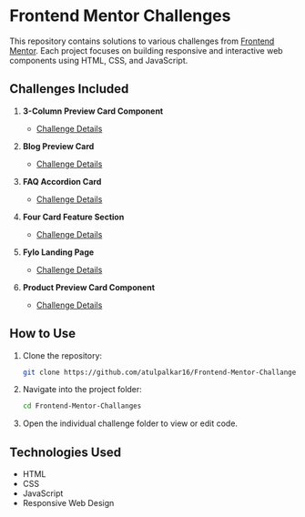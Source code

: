 # Frontend Mentor Challenges

This repository contains solutions to various challenges from [Frontend Mentor](https://www.frontendmentor.io). Each project focuses on building responsive and interactive web components using HTML, CSS, and JavaScript.

## Challenges Included

1. **3-Column Preview Card Component**
   - [Challenge Details](https://www.frontendmentor.io/challenges/3-column-preview-card-component-pH92eAR2-)

2. **Blog Preview Card**
   - [Challenge Details](https://www.frontendmentor.io/challenges/blog-preview-card-component-CNwyTbrIG)

3. **FAQ Accordion Card**
   - [Challenge Details](https://www.frontendmentor.io/challenges/faq-accordion-card-XlyjD0Oam)

4. **Four Card Feature Section**
   - [Challenge Details](https://www.frontendmentor.io/challenges/four-card-feature-section-weK1eFYK)

5. **Fylo Landing Page**
   - [Challenge Details](https://www.frontendmentor.io/challenges/fylo-landing-page-with-two-column-layout-2j5I8QKzt)

6. **Product Preview Card Component**
   - [Challenge Details](https://www.frontendmentor.io/challenges/product-preview-card-component-GO7UmttRfa)

## How to Use

1. Clone the repository:
    ```bash
    git clone https://github.com/atulpalkar16/Frontend-Mentor-Challanges.git
    ```

2. Navigate into the project folder:
    ```bash
    cd Frontend-Mentor-Challanges
    ```

3. Open the individual challenge folder to view or edit code.

## Technologies Used
- HTML
- CSS
- JavaScript
- Responsive Web Design

